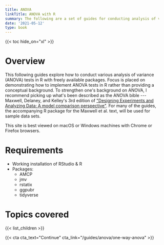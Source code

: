 ```yaml
---
title: ANOVA
linkTitle: ANOVA with R
summary: The following are a set of guides for conducting analysis of variance (ANOVA) tests in R.
date: '2021-05-12'
type: book
---
```


{{< toc hide_on="xl" >}} 

# Overview
This following guides explore how to conduct various analysis of variance (ANOVA) tests in R with freely available packages. Focus is placed on demonstrating how to implement ANOVA tests in R rather than providing a conceptual background. To strengthen one's background on ANOVA, I recommend picking up what's been described as the ANOVA bible --- Maxwell, Delaney, and Kelley's 3rd edition of ["Designing Experiments and Analyzing Data: A model comparison perspective"](https://designingexperiments.com/). For many of the guides, the accompanying R package for the Maxwell et al. text, will be used for sample data sets. 

This site is best viewed on macOS or Windows machines with Chrome or Firefox browsers.

# Requirements
- Working installation of RStudio & R
- Packages:
  - AMCP 
  - jmv 
  - rstatix
  - ggpubr
  - tidyverse

# Topics covered
{{< list_children >}}

<!-- ## Meet your instructor
{{< mention "admin" >}}

## FAQs
{{< spoiler text="Are there prerequisites?" >}}
There are no prequisites, but a background in upper division or graduate level statistics will come in handy.
{{< /spoiler >}}

{{< spoiler text="How often do the courses run?" >}}
Continuously, at your own pace.
{{< /spoiler >}}

-->

{{< cta cta_text="Continue" cta_link="/guides/anova/one-way-anova" >}}

